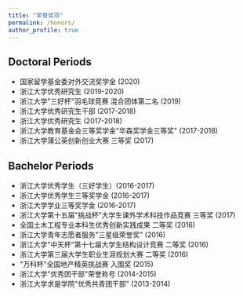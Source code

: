 ```yaml
---
title: "荣誉奖项"
permalink: /honors/
author_profile: true
---
```


## Doctoral Periods
* 国家留学基金委对外交流奖学金 (2020)
* 浙江大学优秀研究生 (2019-2020)
* 浙江大学"三好杯"羽毛球竞赛 混合团体第二名 (2019)
* 浙江大学优秀研究生干部 (2017-2018)
* 浙江大学优秀研究生 (2017-2018)
* 浙江大学教育基金会三等奖学金"华森奖学金三等奖" (2017-2018)
* 浙江大学蒲公英创新创业大赛 三等奖 (2017)



## Bachelor Periods
* 浙江大学优秀学生（三好学生）(2016-2017)
* 浙江大学优秀学生三等奖学金 (2016-2017)
* 浙江大学学业三等奖学金 (2016-2017)
* 浙江大学第十五届"挑战杯"大学生课外学术科技作品竞赛 三等奖 (2017)
* 全国土木工程专业本科生优秀创新实践成果 二等奖 (2016)
* 浙江大学青年志愿者服务"三星级荣誉奖" (2016)
* 浙江大学"中天杯"第十七届大学生结构设计竞赛 二等奖 (2016)
* 浙江大学第三届大学生职业生涯规划大赛 二等奖 (2016)
* "万科杯"全国地产精英挑战赛 入围奖 (2015)
* 浙江大学"优秀团干部"荣誉称号 (2014-2015)
* 浙江大学求是学院"优秀共青团干部" (2013-2014)